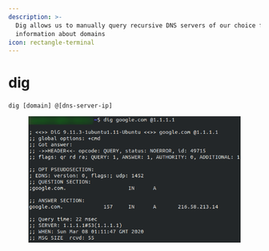 ```yaml
---
description: >-
  Dig allows us to manually query recursive DNS servers of our choice for
  information about domains
icon: rectangle-terminal
---
```


# dig

`dig [domain] @[dns-server-ip]`&#x20;

<figure><img src="../.gitbook/assets/image (45).png" alt=""><figcaption></figcaption></figure>
